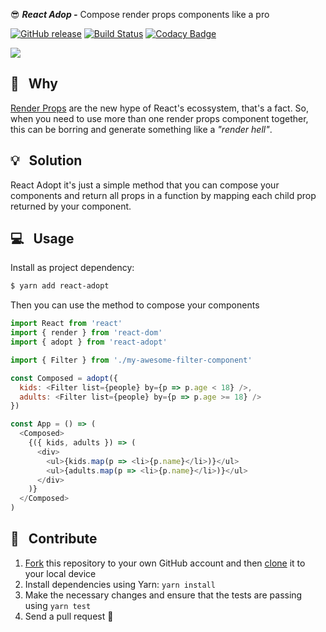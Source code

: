 :sunglasses: _**React Adop -**_ Compose render props components like a pro

[![GitHub release](https://img.shields.io/github/release/pedronauck/react-adopt.svg)]()
[![Build Status](https://travis-ci.org/pedronauck/react-adopt.svg?branch=master)](https://travis-ci.org/pedronauck/react-adopt)
[![Codacy Badge](https://api.codacy.com/project/badge/Grade/ebdcc3e942b14363a96438b41c770b32)](https://www.codacy.com/app/pedronauck/react-adopt?utm_source=github.com&utm_medium=referral&utm_content=pedronauck/react-adopt&utm_campaign=Badge_Grade)

![](https://i.imgflip.com/27euu2.jpg)

## 🧐 &nbsp; Why

[Render Props](https://reactjs.org/docs/render-props.html) are the new hype of React's ecossystem, that's a fact. So, when you need to use more than one render props component together, this can be borring and generate something like a *"render hell"*.

## 💡 &nbsp; Solution

React Adopt it's just a simple method that you can compose your components and return all props in a function by mapping each child prop returned by your component.

## 💻 &nbsp; Usage

Install as project dependency:

```bash
$ yarn add react-adopt
```

Then you can use the method to compose your components

```js
import React from 'react'
import { render } from 'react-dom'
import { adopt } from 'react-adopt'

import { Filter } from './my-awesome-filter-component'

const Composed = adopt({
  kids: <Filter list={people} by={p => p.age < 18} />,
  adults: <Filter list={people} by={p => p.age >= 18} />
})

const App = () => (
  <Composed>
    {({ kids, adults }) => (
      <div>
        <ul>{kids.map(p => <li>{p.name}</li>)}</ul>
        <ul>{adults.map(p => <li>{p.name}</li>)}</ul>
      </div>
    )}
  </Composed>
)
```

## 🕺 &nbsp; Contribute

1.  [Fork](https://help.github.com/articles/fork-a-repo/) this repository to your own GitHub account and then [clone](https://help.github.com/articles/cloning-a-repository/) it to your local device
2.  Install dependencies using Yarn: `yarn install`
3.  Make the necessary changes and ensure that the tests are passing using `yarn test`
4.  Send a pull request 🙌
